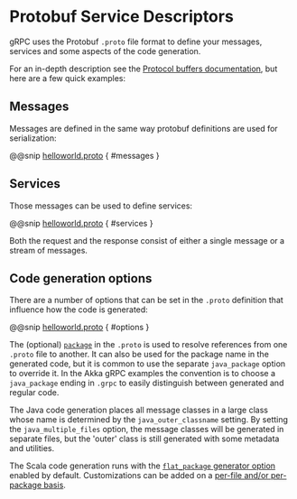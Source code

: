 # Protobuf Service Descriptors

gRPC uses the Protobuf `.proto` file format to define your messages, services
and some aspects of the code generation.

For an in-depth description see the [Protocol buffers documentation](https://developers.google.com/protocol-buffers/docs/proto3),
but here are a few quick examples:

## Messages

Messages are defined in the same way protobuf definitions are used for serialization:

@@snip [helloworld.proto](/plugin-tester-scala/src/main/protobuf/helloworld.proto) { #messages }

## Services

Those messages can be used to define services:

@@snip [helloworld.proto](/plugin-tester-scala/src/main/protobuf/helloworld.proto) { #services }

Both the request and the response consist of either a single message or a stream of messages.

## Code generation options

There are a number of options that can be set in the `.proto` definition that influence how the code is generated:

@@snip [helloworld.proto](/plugin-tester-scala/src/main/protobuf/helloworld.proto) { #options }

The (optional) [`package`](https://developers.google.com/protocol-buffers/docs/proto3#packages)
in the `.proto` is used to resolve references from one `.proto` file to another.
It can also be used for the package name in the generated code, but it is
common to use the separate `java_package` option to override it. In the Akka gRPC
examples the convention is to choose a `java_package` ending in `.grpc` to
easily distinguish between generated and regular code.

The Java code generation places all message classes in a large class
whose name is determined by the `java_outer_classname` setting. By setting the
`java_multiple_files` option, the message classes will be generated in separate files,
but the 'outer' class is still generated with some metadata and utilities.

The Scala code generation runs with the
[`flat_package` generator option](https://scalapb.github.io/docs/sbt-settings/#additional-options-to-the-generator) enabled by default.
Customizations can be added on a
[per-file and/or per-package basis](https://scalapb.github.io/customizations.html).
